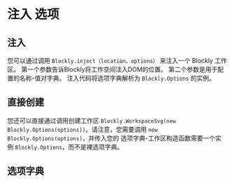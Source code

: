 # 注入 选项

## 注入

您可以通过调用 `Blockly.inject（location，options）` 来注入一个 Blockly 工作区。 第一个参数告诉Blockly将工作空间注入DOM的位置。 第二个参数是用于配置的名称-值对字典。 注入代码将选项字典解析为 `Blockly.Options` 的实例。

## 直接创建

您还可以直接通过调用创建工作区 `Blockly.WorkspaceSvg(new Blockly.Options(options))`。请注意，您需要调用 `new Blockly.Options(options)`，并传入您的 选项字典-工作区构造函数需要一个实例 `Blockly.Options`，而不是裸选项字典。

## 选项字典

